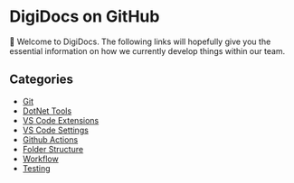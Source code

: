 # DigiDocs on GitHub

:wave: Welcome to DigiDocs.
The following links will hopefully give you the essential information on how we currently develop things within our team.

## Categories
- [Git](sections/GIT.md)
- [DotNet Tools](sections/DOTNET_TOOLS.md)
- [VS Code Extensions](sections/GITHUB_EXTENSIONS.md)
- [VS Code Settings](sections/VSCODE_SETTINGS.md)
- [Github Actions](sections/GITHUB_ACTIONS.md)
- [Folder Structure](sections/FOLDER_STRUCTURE.md)
- [Workflow](sections/WORKFLOW.md)
- [Testing](sections/TESTING.md)
